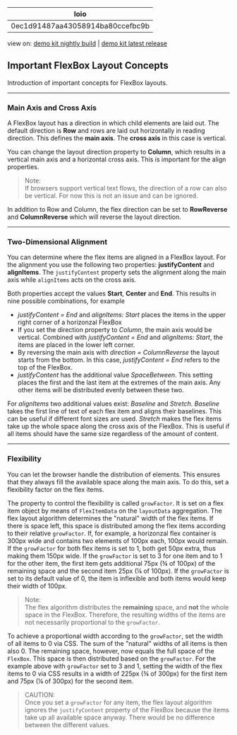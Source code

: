 <!-- loio0ec1d91487aa43058914ba80ccefbc9b -->

| loio |
| -----|
| 0ec1d91487aa43058914ba80ccefbc9b |

<div id="loio">

view on: [demo kit nightly build](https://openui5nightly.hana.ondemand.com/#/topic/0ec1d91487aa43058914ba80ccefbc9b) | [demo kit latest release](https://openui5.hana.ondemand.com/#/topic/0ec1d91487aa43058914ba80ccefbc9b)</div>

## Important FlexBox Layout Concepts

Introduction of important concepts for FlexBox layouts.

***

<a name="loio0ec1d91487aa43058914ba80ccefbc9b__section_N10018_N10011_N10001"/>

### Main Axis and Cross Axis

A FlexBox layout has a direction in which child elements are laid out. The default direction is **Row** and rows are laid out horizontally in reading direction. This defines the **main axis**. The **cross axis** in this case is vertical.

You can change the layout direction property to **Column**, which results in a vertical main axis and a horizontal cross axis. This is important for the align properties.

> Note:  
> If browsers support vertical text flows, the direction of a row can also be vertical. For now this is not an issue and can be ignored.

In addition to Row and Column, the flex direction can be set to **RowReverse** and **ColumnReverse** which will reverse the layout direction.

***

<a name="loio0ec1d91487aa43058914ba80ccefbc9b__section_N1004D_N10011_N10001"/>

### Two-Dimensional Alignment

You can determine where the flex items are aligned in a FlexBox layout. For the alignment you use the following two properties: **justifyContent** and **alignItems**. The `justifyContent` property sets the alignment along the main axis while `alignItems` acts on the cross axis.

Both properties accept the values **Start**, **Center** and **End**. This results in nine possible combinations, for example

-   *justifyContent = End* and *alignItems: Start* places the items in the upper right corner of a horizonzal FlexBox
-   If you set the direction property to *Column*, the main axis would be vertical. Combined with *justifyContent = End* and *alignItems: Start*, the items are placed in the lower left corner.
-   By reversing the main axis with *direction = ColumnReverse* the layout starts from the bottom. In this case, *justifyContent = End* refers to the top of the FlexBox.
-   *justifyContent* has the additional value *SpaceBetween*. This setting places the first and the last item at the extremes of the main axis. Any other items will be distributed evenly between these two.

For *alignItems* two additional values exist: *Baseline* and *Stretch*. *Baseline* takes the first line of text of each flex item and aligns their baselines. This can be useful if different font sizes are used. *Stretch* makes the flex items take up the whole space along the cross axis of the FlexBox. This is useful if all items should have the same size regardless of the amount of content.

***

<a name="loio0ec1d91487aa43058914ba80ccefbc9b__section_N100C9_N10011_N10001"/>

### Flexibility

You can let the browser handle the distribution of elements. This ensures that they always fill the available space along the main axis. To do this, set a flexibility factor on the flex items.

The property to control the flexibility is called `growFactor`. It is set on a flex item object by means of `FlexItemData` on the `layoutData` aggregation. The flex layout algorithm determines the "natural" width of the flex items. If there is space left, this space is distributed among the flex items according to their relative `growFactor`. If, for example, a horizonzal flex container is 300px wide and contains two elements of 100px each, 100px would remain. If the `growFactor` for both flex items is set to 1, both get 50px extra, thus making them 150px wide. If the `growFactor` is set to 3 for one item and to 1 for the other item, the first item gets additional 75px \(¾ of 100px\) of the remaining space and the second item 25px \(¼ of 100px\). If the `growFactor` is set to its default value of 0, the item is inflexible and both items would keep their width of 100px.

> Note:  
> The flex algorithm distributes the **remaining** space, and **not** the whole space in the FlexBox. Therefore, the resulting widths of the items are not necessarily proportional to the `growFactor`.

To achieve a proportional width according to the `growFactor`, set the width of all items to 0 via CSS. The sum of the "natural" widths of all items is then also 0. The remaining space, however, now equals the full space of the `FlexBox`. This space is then distributed based on the `growFactor`. For the example above with `growFactor` set to 3 and 1, setting the width of the flex items to 0 via CSS results in a width of 225px \(¾ of 300px\) for the first item and 75px \(¼ of 300px\) for the second item.

> CAUTION:  
> Once you set a `growFactor` for any item, the flex layout algorithm ignores the `justifyContent` property of the FlexBox because the items take up all available space anyway. There would be no difference between the different values.

